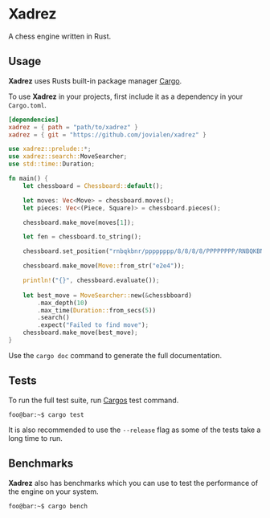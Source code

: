 # Xadrez

A chess engine written in Rust.

## Usage

**Xadrez** uses Rusts built-in package manager [Cargo](https://doc.rust-lang.org/cargo/).

To use **Xadrez** in your projects, first include it as a dependency in your `Cargo.toml`.

```toml
[dependencies]
xadrez = { path = "path/to/xadrez" }
xadrez = { git = "https://github.com/jovialen/xadrez" }
```

```rust
use xadrez::prelude::*;
use xadrez::search::MoveSearcher;
use std::time::Duration;

fn main() {
	let chessboard = Chessboard::default();

	let moves: Vec<Move> = chessboard.moves();
	let pieces: Vec<(Piece, Square)> = chessboard.pieces();

	chessboard.make_move(moves[1]);

	let fen = chessboard.to_string();

	chessboard.set_position("rnbqkbnr/pppppppp/8/8/8/8/PPPPPPPP/RNBQKBNR w KQkq - 0 1");

	chessboard.make_move(Move::from_str("e2e4"));

	println!("{}", chessboard.evaluate());
	
	let best_move = MoveSearcher::new(&chessbboard)
		.max_depth(10)
		.max_time(Duration::from_secs(5))
		.search()
		.expect("Failed to find move");
	chessboard.make_move(best_move);
}
```

Use the `cargo doc` command to generate the full documentation.

## Tests

To run the full test suite, run [Cargos](https://doc.rust-lang.org/cargo/) test command.

```console
foo@bar:~$ cargo test
```

It is also recommended to use the `--release` flag as some of the tests take a long time to run.

## Benchmarks

**Xadrez** also has benchmarks which you can use to test the performance of the engine on your system.

```console
foo@bar:~$ cargo bench
```

